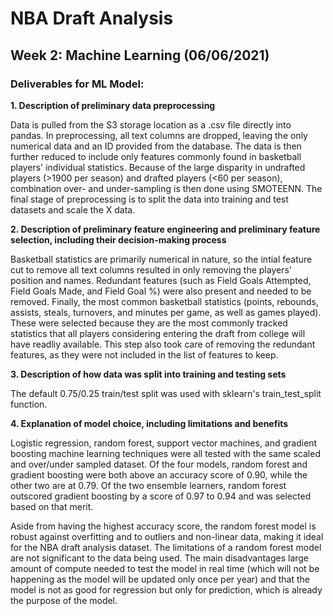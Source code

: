 # NBA Draft Analysis
## Week 2: Machine Learning (06/06/2021)

### Deliverables for ML Model:

**1. Description of preliminary data preprocessing**  
  
  Data is pulled from the S3 storage location as a .csv file directly into pandas. In preprocessing, all text columns are dropped, leaving the only numerical data and an ID provided from the database. The data is then further reduced to include only features commonly found in basketball players' individual statistics. Because of the large disparity in undrafted players (>1900 per season) and drafted players (<60 per season), combination over- and under-sampling is then done using SMOTEENN. The final stage of preprocessing is to split the data into training and test datasets and scale the X data.

**2. Description of preliminary feature engineering and preliminary feature selection, including their decision-making process**

  Basketball statistics are primarily numerical in nature, so the intial feature cut to remove all text columns resulted in only removing the players' position and names. Redundant features (such as Field Goals Attempted, Field Goals Made, and Field Goal %) were also present and needed to be removed. Finally, the most common basketball statistics (points, rebounds, assists, steals, turnovers, and minutes per game, as well as games played). These were selected because they are the most commonly tracked statistics that all players considering entering the draft from college will have readliy available. This step also took care of removing the redundant features, as they were not included in the list of features to keep.

**3. Description of how data was split into training and testing sets**

The default 0.75/0.25 train/test split was used with sklearn's train_test_split function.

**4. Explanation of model choice, including limitations and benefits**

  Logistic regression, random forest, support vector machines, and gradient boosting machine learning techniques were all tested with the same scaled and over/under sampled dataset. Of the four models, random forest and gradient boosting were both above an accuracy score of 0.90, while the other two are at 0.79. Of the two ensemble learners, random forest outscored gradient boosting by a score of 0.97 to 0.94 and was selected based on that merit. 

  Aside from having the highest accuracy score, the random forest model is robust against overfitting and to outliers and non-linear data, making it ideal for the NBA draft analysis dataset. The limitations of a random forest model are not significant to the data being used. The main disadvantages large amount of compute needed to test the model in real time (which will not be happening as the model will be updated only once per year) and that the model is not as good for regression but only for prediction, which is already the purpose of the model.